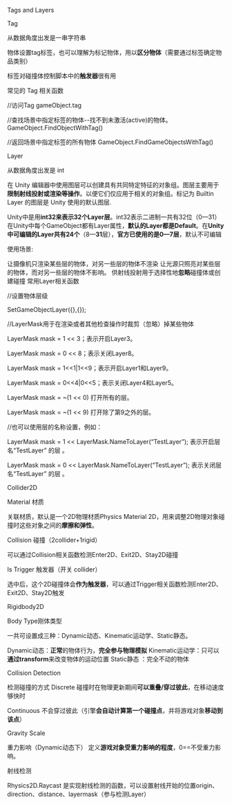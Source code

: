 Tags and Layers

Tag

从数据角度出发是一串字符串

物体设置tag标签，也可以理解为标记物体，用以**区分物体**（需要通过标签确定物品类别）

标签对碰撞体控制脚本中的**触发器**很有用

常见的 Tag 相关函数

//访问Tag gameObject.tag

//查找场景中指定标签的物体--找不到未激活(active)的物体。 GameObject.FindObjectWithTag()

//返回场景中指定标签的所有物体 GameObject.FindGameObjectsWithTag()



Layer

从数据角度出发是 int

在 Unity 编辑器中使用图层可以创建具有共同特定特征的对象组。图层主要用于**限制射线投射或渲染等操作**。以便它们仅应用于相关的对象组。标记为 Builtin Layer 的图层是 Unity 使用的默认图层.

Unity中是用**int32来表示32个Layer层**。int32表示二进制一共有32位（0—31） 在Unity中每个GameObject都有Layer属性，**默认的Layer都是Default**。在**Unity中可编辑的Layer共有24个**（8—**31**层），**官方已使用的是0—7层**，默认不可编辑

使用场景:

让摄像机只渲染某些层的物体，对另一些层的物体不渲染 让光源只照亮对某些层的物体，而对另一些层的物体不影响。 供射线投射用于选择性地**忽略**碰撞体或创建碰撞 常用Layer相关函数

//设置物体层级

SetGameObjectLayer({},{});

//LayerMask用于在渲染或者其他检查操作时裁剪（忽略）掉某些物体

LayerMask mask = 1 << 3；表示开启Layer3。

LayerMask mask = 0 << 8；表示关闭Layer8。

LayerMask mask = 1<<1|1<<9；表示开启Layer1和Layer9。

LayerMask mask = 0<<4|0<<5；表示关闭Layer4和Layer5。

LayerMask mask = ~(1 << 0) 打开所有的层。

LayerMask mask = ~(1 << 9) 打开除了第9之外的层。

//也可以使用层的名称设置，例如：

LayerMask mask  = 1 << LayerMask.NameToLayer(“TestLayer”);  表示开启层名“TestLayer” 的层 。

LayerMask mask  = 0 << LayerMask.NameToLayer(“TestLayer”);  表示关闭层名“TestLayer” 的层 。







Collider2D

Material 材质

关联材质，默认是一个2D物理材质Physics Material 2D，用来调整2D物理对象碰撞时这些对象之间的**摩擦和弹性**。

Collision 碰撞（2collider+1rigid）

可以通过Collision相关函数检测Enter2D、Exit2D、Stay2D碰撞

Is Trigger 触发器（开关 collider）

选中后，这个2D碰撞体会**作为触发器**，可以通过Trigger相关函数检测Enter2D、Exit2D、Stay2D触发



Rigidbody2D

Body Type刚体类型

一共可设置成三种：Dynamic动态、Kinematic运动学、Static静态。

Dynamic动态：**正常**的物体行为，**完全参与物理模拟** Kinematic运动学：只可以**通过transform**来改变物体的运动位置 Static静态 ：完全不动的物体

Collision Detection

检测碰撞的方式 Discrete  碰撞时在物理更新期间**可以重叠/穿过彼此**，在移动速度够快时

Continuous 不会穿过彼此（引擎**会自动计算第一个碰撞点**，并将游戏对象**移动到该点**）



Gravity Scale

重力影响（Dynamic动态下） 定义**游戏对象受重力影响的程度**，0==不受重力影响。



射线检测

Rhysics2D.Raycast 是实现射线检测的函数，可以设置射线开始的位置origin、direction、distance、layermask（参与检测Layer）